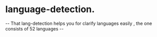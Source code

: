 # language-detection.

--  That lang-detection helps you for clarify languages easily , the one consists of 52 languages -- 
